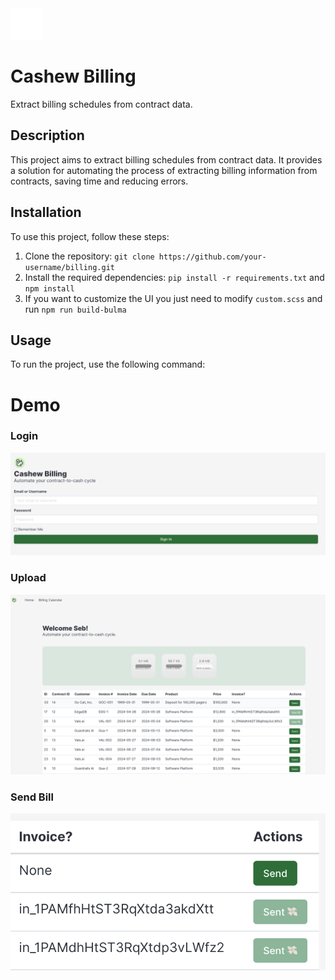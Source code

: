 <img class="img-fluid" src="app/static//img/icon.svg" height=50px> 

# Cashew Billing 
Extract billing schedules from contract data.

## Description
This project aims to extract billing schedules from contract data. It provides a solution for automating the process of extracting billing information from contracts, saving time and reducing errors.

## Installation
To use this project, follow these steps:
1. Clone the repository: `git clone https://github.com/your-username/billing.git`
2. Install the required dependencies: `pip install -r requirements.txt` and `npm install`
3. If you want to customize the UI you just need to modify `custom.scss` and run `npm run build-bulma`

## Usage
To run the project, use the following command:

# Demo
### Login
![login](app/static/img/cashew_readme3.png)
### Upload
![upload](app/static/img/cashew_readme2.png)
### Send Bill
![bill](app/static/img/cashew_readme1.png)



